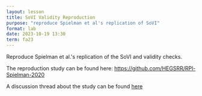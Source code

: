 ```yaml
---
layout: lesson
title: SoVI Validity Reproduction
purpose: "reproduce Spielman et al's replication of SoVI"
format: lab
date: 2023-10-19 13:30
term: fa23
---
```


Reproduce Spielman et al.'s replication of the SoVI and validity checks.

The reproduction study can be found here: <https://github.com/HEGSRR/RPl-Spielman-2020>

A discussion thread about the study can be found [here](https://github.com/opengisci/FA23/discussions/4) 
